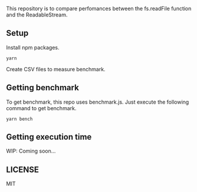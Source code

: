 This repository is to compare perfomances between the fs.readFile function and the ReadableStream.

## Setup

Install npm packages.

```
yarn
```

Create CSV files to measure benchmark.

## Getting benchmark

To get benchmark, this repo uses benchmark.js.
Just execute the following command to get benchmark.

```
yarn bench
```
 
## Getting execution time
 
WIP: Coming soon...

## LICENSE
MIT
